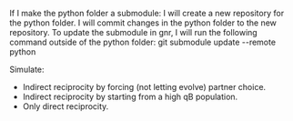 If I make the python folder a submodule:
I will create a new repository for the python folder.
I will commit changes in the python folder to the new repository.
To update the submodule in gnr, I will run the following command outside of the python folder:
git submodule update --remote python

Simulate:
- Indirect reciprocity by forcing (not letting evolve) partner choice.
- Indirect reciprocity by starting from a high qB population.
- Only direct reciprocity.
